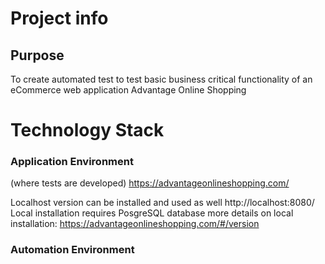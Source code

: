 # Project info

## Purpose
To create automated test to test basic business critical functionality of an eCommerce web application Advantage Online Shopping

# Technology Stack

### Application Environment
(where tests are developed)
https://advantageonlineshopping.com/

Localhost version can be installed and used as well
http://localhost:8080/
Local installation requires PosgreSQL database
more details on local installation: 
https://advantageonlineshopping.com/#/version


### Automation Environment
